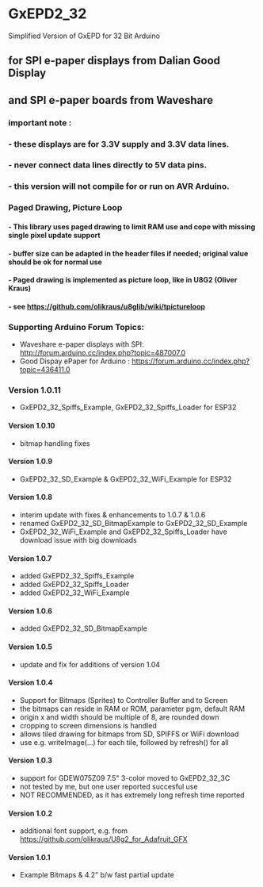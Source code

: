 # GxEPD2_32
Simplified Version of GxEPD for 32 Bit Arduino

## for SPI e-paper displays from Dalian Good Display 
## and SPI e-paper boards from Waveshare

### important note :
### - these displays are for 3.3V supply and 3.3V data lines.
### - never connect data lines directly to 5V data pins.
### - this version will not compile for or run on AVR Arduino.

### Paged Drawing, Picture Loop
#### - This library uses paged drawing to limit RAM use and cope with missing single pixel update support
#### - buffer size can be adapted in the header files if needed; original value should be ok for normal use
#### - Paged drawing is implemented as picture loop, like in U8G2 (Oliver Kraus)
#### - see https://github.com/olikraus/u8glib/wiki/tpictureloop

### Supporting Arduino Forum Topics:

- Waveshare e-paper displays with SPI: http://forum.arduino.cc/index.php?topic=487007.0
- Good Dispay ePaper for Arduino : https://forum.arduino.cc/index.php?topic=436411.0

### Version 1.0.11
- GxEPD2_32_Spiffs_Example, GxEPD2_32_Spiffs_Loader for ESP32
#### Version 1.0.10
- bitmap handling fixes
#### Version 1.0.9
- GxEPD2_32_SD_Example & GxEPD2_32_WiFi_Example for ESP32
#### Version 1.0.8
- interim update with fixes & enhancements to 1.0.7 & 1.0.6
- renamed GxEPD2_32_SD_BitmapExample to GxEPD2_32_SD_Example
- GxEPD2_32_WiFi_Example and GxEPD2_32_Spiffs_Loader have download issue with big downloads
#### Version 1.0.7
- added GxEPD2_32_Spiffs_Example
- added GxEPD2_32_Spiffs_Loader
- added GxEPD2_32_WiFi_Example
#### Version 1.0.6
- added GxEPD2_32_SD_BitmapExample
#### Version 1.0.5
- update and fix for additions of version 1.04
#### Version 1.0.4
- Support for Bitmaps (Sprites) to Controller Buffer and to Screen
- the bitmaps can reside in RAM or ROM, parameter pgm, default RAM
- origin x and width should be multiple of 8, are rounded down
- cropping to screen dimensions is handled
- allows tiled drawing for bitmaps from SD, SPIFFS or WiFi download
- use e.g. writeImage(...) for each tile, followed by refresh() for all
#### Version 1.0.3
- support for GDEW075Z09 7.5" 3-color moved to GxEPD2_32_3C
- not tested by me, but one user reported succesful use
- NOT RECOMMENDED, as it has extremely long refresh time reported
#### Version 1.0.2
- additional font support, e.g. from https://github.com/olikraus/U8g2_for_Adafruit_GFX
#### Version 1.0.1
- Example Bitmaps & 4.2" b/w fast partial update
